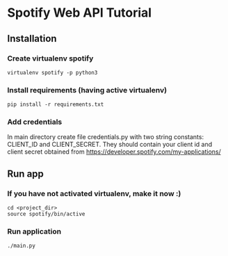 # Spotify Web API Tutorial

## Installation

### Create virtualenv spotify
```
virtualenv spotify -p python3
```
### Install requirements (having active virtualenv)
```
pip install -r requirements.txt
```

### Add credentials
In main directory create file credentials.py with two string constants: CLIENT_ID and CLIENT_SECRET. They should contain your client id and client secret obtained from https://developer.spotify.com/my-applications/

## Run app
### If you have not activated virtualenv, make it now :)
```
cd <project_dir>
source spotify/bin/active
```
### Run application
```
./main.py
```
